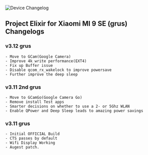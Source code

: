 ![Device Changelog](https://i.imgur.com/C0Wcdr5.png)

## Project Elixir for Xiaomi MI 9 SE (grus) Changelogs

### v3.12 grus
```
- Move to GCam(Google Camera)
- Improve 4k write performance(EXT4)
- Fix up Buffer issue
- Disable qcom_rx_wakelock to improve powersave
- Further improve the deep sleep
```

### v3.11 2nd grus
```
- Move to GCamGo(Google Camera Go)
- Remove install Test apps
- Smarter decisions on whether to use a 2- or 5Ghz WLAN
- Enable QPower and Deep Sleep leads to amazing power savings
```

### v3.11 grus
```
- Initial OFFICIAL Build
- CTS passes by default
- Wifi Display Working
- Augest patch.
```
